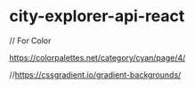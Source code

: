 # city-explorer-api-react

// For Color 

https://colorpalettes.net/category/cyan/page/4/

//https://cssgradient.io/gradient-backgrounds/